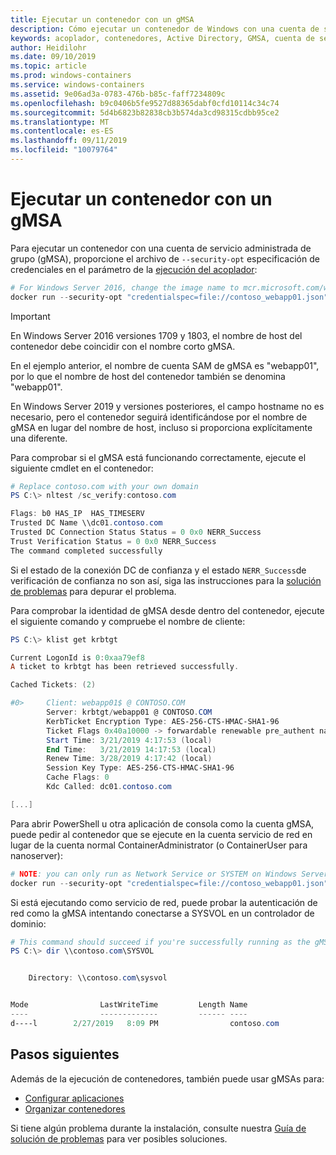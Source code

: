 ```yaml
---
title: Ejecutar un contenedor con un gMSA
description: Cómo ejecutar un contenedor de Windows con una cuenta de servicio administrada de grupo (gMSA).
keywords: acoplador, contenedores, Active Directory, GMSA, cuenta de servicio administrado de grupo, cuentas de servicio administradas de grupo
author: Heidilohr
ms.date: 09/10/2019
ms.topic: article
ms.prod: windows-containers
ms.service: windows-containers
ms.assetid: 9e06ad3a-0783-476b-b85c-faff7234809c
ms.openlocfilehash: b9c0406b5fe9527d88365dabf0cfd10114c34c74
ms.sourcegitcommit: 5d4b6823b82838cb3b574da3cd98315cdbb95ce2
ms.translationtype: MT
ms.contentlocale: es-ES
ms.lasthandoff: 09/11/2019
ms.locfileid: "10079764"
---
```

# <a name="run-a-container-with-a-gmsa"></a>Ejecutar un contenedor con un gMSA

Para ejecutar un contenedor con una cuenta de servicio administrada de grupo (gMSA), proporcione el archivo de `--security-opt` especificación de credenciales en el parámetro de la [ejecución del acoplador](https://docs.docker.com/engine/reference/run):

```powershell
# For Windows Server 2016, change the image name to mcr.microsoft.com/windows/servercore:ltsc2016
docker run --security-opt "credentialspec=file://contoso_webapp01.json" --hostname webapp01 -it mcr.microsoft.com/windows/servercore:ltsc2019 powershell
```

>[!IMPORTANT]
>En Windows Server 2016 versiones 1709 y 1803, el nombre de host del contenedor debe coincidir con el nombre corto gMSA.

En el ejemplo anterior, el nombre de cuenta SAM de gMSA es "webapp01", por lo que el nombre de host del contenedor también se denomina "webapp01".

En Windows Server 2019 y versiones posteriores, el campo hostname no es necesario, pero el contenedor seguirá identificándose por el nombre de gMSA en lugar del nombre de host, incluso si proporciona explícitamente una diferente.

Para comprobar si el gMSA está funcionando correctamente, ejecute el siguiente cmdlet en el contenedor:

```powershell
# Replace contoso.com with your own domain
PS C:\> nltest /sc_verify:contoso.com

Flags: b0 HAS_IP  HAS_TIMESERV
Trusted DC Name \\dc01.contoso.com
Trusted DC Connection Status Status = 0 0x0 NERR_Success
Trust Verification Status = 0 0x0 NERR_Success
The command completed successfully
```

Si el estado de la conexión DC de confianza y el estado `NERR_Success`de verificación de confianza no son así, siga las instrucciones para la [solución de problemas](gmsa-troubleshooting.md#check-the-container) para depurar el problema.

Para comprobar la identidad de gMSA desde dentro del contenedor, ejecute el siguiente comando y compruebe el nombre de cliente:

```powershell
PS C:\> klist get krbtgt

Current LogonId is 0:0xaa79ef8
A ticket to krbtgt has been retrieved successfully.

Cached Tickets: (2)

#0>     Client: webapp01$ @ CONTOSO.COM
        Server: krbtgt/webapp01 @ CONTOSO.COM
        KerbTicket Encryption Type: AES-256-CTS-HMAC-SHA1-96
        Ticket Flags 0x40a10000 -> forwardable renewable pre_authent name_canonicalize
        Start Time: 3/21/2019 4:17:53 (local)
        End Time:   3/21/2019 14:17:53 (local)
        Renew Time: 3/28/2019 4:17:42 (local)
        Session Key Type: AES-256-CTS-HMAC-SHA1-96
        Cache Flags: 0
        Kdc Called: dc01.contoso.com

[...]
```

Para abrir PowerShell u otra aplicación de consola como la cuenta gMSA, puede pedir al contenedor que se ejecute en la cuenta servicio de red en lugar de la cuenta normal ContainerAdministrator (o ContainerUser para nanoserver):

```powershell
# NOTE: you can only run as Network Service or SYSTEM on Windows Server 1709 and later
docker run --security-opt "credentialspec=file://contoso_webapp01.json" --hostname webapp01 --user "NT AUTHORITY\NETWORK SERVICE" -it mcr.microsoft.com/windows/servercore:ltsc2019 powershell
```

Si está ejecutando como servicio de red, puede probar la autenticación de red como la gMSA intentando conectarse a SYSVOL en un controlador de dominio:

```powershell
# This command should succeed if you're successfully running as the gMSA
PS C:\> dir \\contoso.com\SYSVOL


    Directory: \\contoso.com\sysvol


Mode                LastWriteTime         Length Name
----                -------------         ------ ----
d----l        2/27/2019   8:09 PM                contoso.com
```

## <a name="next-steps"></a>Pasos siguientes

Además de la ejecución de contenedores, también puede usar gMSAs para:

- [Configurar aplicaciones](gmsa-configure-app.md)
- [Organizar contenedores](gmsa-orchestrate-containers.md)

Si tiene algún problema durante la instalación, consulte nuestra [Guía de solución de problemas](gmsa-troubleshooting.md) para ver posibles soluciones.

